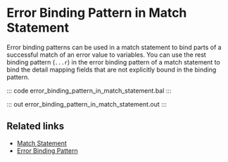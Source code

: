 # Error Binding Pattern in Match Statement

Error binding patterns can be used in a match statement to bind parts of a successful match of an error value to variables. You can use the rest binding pattern (`...r`) in the error binding pattern of a match statement to bind the detail mapping fields that are not explicitly bound in the binding pattern.

::: code error_binding_pattern_in_match_statement.bal :::

::: out error_binding_pattern_in_match_statement.out :::

## Related links
- [Match Statement](/learn/by-example/match-statement/)
- [Error Binding Pattern](/learn/by-example/error-binding-pattern/)
